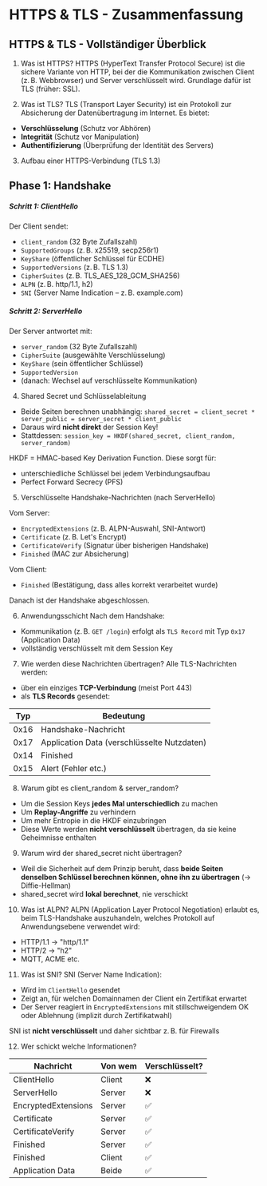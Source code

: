 # HTTPS & TLS - Zusammenfassung
## HTTPS & TLS - Vollständiger Überblick

1. Was ist HTTPS?
HTTPS (HyperText Transfer Protocol Secure) ist die sichere Variante von HTTP, bei der die Kommunikation zwischen Client (z. B. Webbrowser) und Server verschlüsselt wird. Grundlage dafür ist TLS (früher: SSL).


2. Was ist TLS?
TLS (Transport Layer Security) ist ein Protokoll zur Absicherung der Datenübertragung im Internet. Es bietet:
- **Verschlüsselung** (Schutz vor Abhören)
- **Integrität** (Schutz vor Manipulation)
- **Authentifizierung** (Überprüfung der Identität des Servers)


3. Aufbau einer HTTPS-Verbindung (TLS 1.3)

## Phase 1: Handshake

##### Schritt 1: ClientHello
Der Client sendet:
- `client_random` (32 Byte Zufallszahl)
- `SupportedGroups` (z. B. x25519, secp256r1)
- `KeyShare` (öffentlicher Schlüssel für ECDHE)
- `SupportedVersions` (z. B. TLS 1.3)
- `CipherSuites` (z. B. TLS_AES_128_GCM_SHA256)
- `ALPN` (z. B. http/1.1, h2)
- `SNI` (Server Name Indication – z. B. example.com)

##### Schritt 2: ServerHello
Der Server antwortet mit:
- `server_random` (32 Byte Zufallszahl)
- `CipherSuite` (ausgewählte Verschlüsselung)
- `KeyShare` (sein öffentlicher Schlüssel)
- `SupportedVersion`
- (danach: Wechsel auf verschlüsselte Kommunikation)


4. Shared Secret und Schlüsselableitung

- Beide Seiten berechnen unabhängig:
  `shared_secret = client_secret * server_public = server_secret * client_public`
- Daraus wird **nicht direkt** der Session Key!
- Stattdessen: `session_key = HKDF(shared_secret, client_random, server_random)`

HKDF = HMAC-based Key Derivation Function. Diese sorgt für:
- unterschiedliche Schlüssel bei jedem Verbindungsaufbau
- Perfect Forward Secrecy (PFS)


5. Verschlüsselte Handshake-Nachrichten (nach ServerHello)

Vom Server:
- `EncryptedExtensions` (z. B. ALPN-Auswahl, SNI-Antwort)
- `Certificate` (z. B. Let's Encrypt)
- `CertificateVerify` (Signatur über bisherigen Handshake)
- `Finished` (MAC zur Absicherung)

Vom Client:
- `Finished` (Bestätigung, dass alles korrekt verarbeitet wurde)

Danach ist der Handshake abgeschlossen.


6. Anwendungsschicht
Nach dem Handshake:
- Kommunikation (z. B. `GET /login`) erfolgt als `TLS Record` mit Typ `0x17` (Application Data)
- vollständig verschlüsselt mit dem Session Key


7. Wie werden diese Nachrichten übertragen?
Alle TLS-Nachrichten werden:
- über ein einziges **TCP-Verbindung** (meist Port 443)
- als **TLS Records** gesendet:

| Typ | Bedeutung |
|-----|-----------|
| 0x16 | Handshake-Nachricht |
| 0x17 | Application Data (verschlüsselte Nutzdaten) |
| 0x14 | Finished |
| 0x15 | Alert (Fehler etc.) |


8. Warum gibt es client_random & server_random?
- Um die Session Keys **jedes Mal unterschiedlich** zu machen
- Um **Replay-Angriffe** zu verhindern
- Um mehr Entropie in die HKDF einzubringen
- Diese Werte werden **nicht verschlüsselt** übertragen, da sie keine Geheimnisse enthalten


9. Warum wird der shared_secret nicht übertragen?
- Weil die Sicherheit auf dem Prinzip beruht, dass **beide Seiten denselben Schlüssel berechnen können, ohne ihn zu übertragen** (→ Diffie-Hellman)
- shared_secret wird **lokal berechnet**, nie verschickt


10. Was ist ALPN?
ALPN (Application Layer Protocol Negotiation) erlaubt es, beim TLS-Handshake auszuhandeln, welches Protokoll auf Anwendungsebene verwendet wird:
- HTTP/1.1 → "http/1.1"
- HTTP/2 → "h2"
- MQTT, ACME etc.


11. Was ist SNI?
SNI (Server Name Indication):
- Wird im `ClientHello` gesendet
- Zeigt an, für welchen Domainnamen der Client ein Zertifikat erwartet
- Der Server reagiert in `EncryptedExtensions` mit stillschweigendem OK oder Ablehnung (implizit durch Zertifikatwahl)

SNI ist **nicht verschlüsselt** und daher sichtbar z. B. für Firewalls


12. Wer schickt welche Informationen?

| Nachricht           | Von wem       | Verschlüsselt? |
|---------------------|---------------|----------------|
| ClientHello         | Client        | ❌             |
| ServerHello         | Server        | ❌             |
| EncryptedExtensions | Server        | ✅             |
| Certificate         | Server        | ✅             |
| CertificateVerify   | Server        | ✅             |
| Finished            | Server        | ✅             |
| Finished            | Client        | ✅             |
| Application Data    | Beide         | ✅             |
